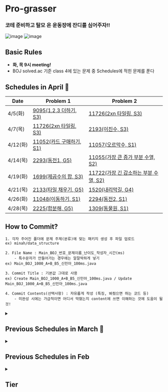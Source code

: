 # Pro-grasser
### 코테 준비하고 탈모 온 운동장에 잔디를 심어주자!!<br>
![image](https://user-images.githubusercontent.com/33835900/152555539-3aa1009d-1a3a-4e70-9950-0f76ca88afcc.png) ![image](https://user-images.githubusercontent.com/33835900/152556558-e8e62e94-93bc-445b-b1b0-a6e4f0371829.png)


## Basic Rules
- **화, 목 9시 meeting!**
- BOJ solved.ac 기준 class 4에 있는 문제 중 Schedules에 적힌 문제를 푼다

## Schedules in April 🌸  

|Date|Problem 1|Problem 2|
|----|--------|--------|
|4/5(화)|[9095(1,2,3 더하기, S3)](https://www.acmicpc.net/problem/9095)|[11726(2xn 타일링, S3)](https://www.acmicpc.net/problem/11726)|
|4/7(목)|[11726(2xn 타일링, S3)](https://www.acmicpc.net/problem/11727)|[2193(이친수, S3)](https://www.acmicpc.net/problem/2193)|
|4/12(화)|[11052(카드 구매하기, S1)](https://www.acmicpc.net/problem/11052)|[11057(오르막수, S1)](https://www.acmicpc.net/problem/11057)|
|4/14(목)|[2293(동전1, G5)](https://www.acmicpc.net/problem/2293)|[11055(가장 큰 증가 부분 수열, S2)](https://www.acmicpc.net/problem/11055)|
|4/19(화)|[1699(제곱수의 합, S3)](https://www.acmicpc.net/problem/1699)|[11722(가장 긴 감소하는 부분 수열, S2)](https://www.acmicpc.net/problem/11722)|
|4/21(목)|[2133(타일 채우기, G5)](https://www.acmicpc.net/problem/2133)|[1520(내리막길, G4)](https://www.acmicpc.net/problem/1520)|
|4/26(화)|[11048(이동하기, S1)](https://www.acmicpc.net/problem/11048)|[2294(동전2, S1)](https://www.acmicpc.net/problem/2294)|
|4/28(목)|[2225(합분해, G5)](https://www.acmicpc.net/problem/2225)|[1309(동물원, S1)](https://www.acmicpc.net/problem/1309)|

## How to Commit?
```
1. 각자 주어진 폴더에 문제 주제(분류)에 맞는 패키지 생성 후 파일 업로드
ex) minah/data_structure

2. File Name : Main_BOJ_번호_문제이름_난이도_작성자_시간(ms)
    - 특수문자가 안들어가는 경우에는 알잘딱하게 넣기
ex) Main_BOJ_1000_A+B_B5_신민아_100ms.java

3. Commit Title : 기본값 그대로 사용
ex) Create Main_BOJ_1000_A+B_B5_신민아_100ms.java / Update Main_BOJ_1000_A+B_B5_신민아_100ms.java

4. Commit Contents(선택사항) : 자유롭게 작성 (특징, 봐줬으면 하는 코드 등)
    - 미완성 시에는 가급적이면 어디서 막혔는지 content에 쓰면 이해하는 것에 도움이 될 것!
```
<details>
<summary><h2> Previous Schedules in March 🍏</summary>  
    
|Date|Problem 1|Problem 2| Problem 3|
|----|--------|--------|---------|
|3/3(목)|[1043(거짓말, G4)](https://www.acmicpc.net/problem/1043)|[1167(트리의지름, G3)](https://www.acmicpc.net/problem/1167)|[1238(파티, G3)](https://www.acmicpc.net/problem/1238)|
|3/8(화)|[1504(특정한최단경로, G4)](https://www.acmicpc.net/problem/1504)|[1865(웜홀, G3)](https://www.acmicpc.net/problem/1865)|[1916(최소비용구하기, G5)](https://www.acmicpc.net/problem/1916)|
|3/10(목)|[1918(후위 표기식, G3)](https://www.acmicpc.net/problem/1918)|[1967(트리의 지름, G4)](https://www.acmicpc.net/problem/1967)|[1991(트리순회, S1)](https://www.acmicpc.net/problem/1991)|
|3/15(화)|[2096(내려가기, G4)](https://www.acmicpc.net/problem/2096)|[2206(벽부수고이동하기, G4)](https://www.acmicpc.net/problem/2206)|[2263(트리의순회, G2)](https://www.acmicpc.net/problem/2263)|
|3/17(목)|[2638(치즈, G4)](https://www.acmicpc.net/problem/2638)|[5639(이진검색트리, G5)](https://www.acmicpc.net/problem/5639)|[9465(스티커, S1)](https://www.acmicpc.net/problem/9465)|
|3/22(화)|[9935(문자열 폭발, G4)](https://www.acmicpc.net/problem/9935)|[11404(플로이드, G4)](https://www.acmicpc.net/problem/11404)|[11660(구간합구하기5, S1)](https://www.acmicpc.net/problem/11660)|
|3/24(목)|[11779(최소비용구하기2, G3)](https://www.acmicpc.net/problem/11779)|[12851(숨바꼭질2, G5)](https://www.acmicpc.net/problem/12851)|[13172(Σ, G5)](https://www.acmicpc.net/problem/13172)|
|3/29(화)|[13549(숨바꼭질3, G5)](https://www.acmicpc.net/problem/13549)|[14502(연구소, G5)](https://www.acmicpc.net/problem/14502)|[14938(서강그라운드, G4)](https://www.acmicpc.net/problem/14938)|
|3/31(목)|[15686(치킨배달, G5)](https://www.acmicpc.net/problem/15686)|[17070(파이프옮기기1, G5)](https://www.acmicpc.net/problem/17070)|[17144(미세먼지안녕!, G4)](https://www.acmicpc.net/problem/17144)|
    
</details>
<details>
<summary><h2> Previous Schedules in Feb</summary>
    
```
- 2022/02/08(Tues) : 구현, 문자열 - 6550번(부분 문자열), 14503번(로봇청소기), 18111(마인크래프트)
- 2022/02/10(Thur) : 자료구조(Stack, Queue) - 1158번(요세푸스 문제), 1874번(스택 수열), 1406(에디터)

- 2022/02/15(Tues) : LinkedList, Tree - 11725(트리의 부모 찾기) , 15903(카드 합체 놀이), 5567(결혼식)
- 2022/02/17(Thur) : 완전탐색 - 6603(로또), 14501(퇴사), 9663(N-Queen)

- 2022/02/22(Tues) : 탐욕알고리즘, 분할정복 - 2448(별 찍기-11), 2437(저울), 1946(신입 사원)
- 2022/02/24(Thur) : 백트래킹, 그래프 - 1759(암호 만들기), 18352(특정 거리의 도시 찾기), 5014(스타트링크)
```
    
</details>
<details>
<summary><h2>Tier</summary>
    <a href="https://solved.ac/minah741"><img src="http://mazassumnida.wtf/api/v2/generate_badge?boj=minah741" width=300px/></a>
    <a href="https://solved.ac/thwjd793"><img src="http://mazassumnida.wtf/api/v2/generate_badge?boj=thwjd793" width=300px/></a>
    <a href="https://solved.ac/sdyoon94"><img src="http://mazassumnida.wtf/api/v2/generate_badge?boj=sdyoon94" width=300px/></a>
    <a href="https://solved.ac/tjsals13"><img src="http://mazassumnida.wtf/api/v2/generate_badge?boj=tjsals13" width=300px/></a>
    <a href="https://solved.ac/seungyeon38"><img src="http://mazassumnida.wtf/api/v2/generate_badge?boj=seungyeon38" width=300px/></a>
    <a href="https://solved.ac/dlwotns1112"><img src="http://mazassumnida.wtf/api/v2/generate_badge?boj=dlwotns1112" width=300px/></a>
</details>
